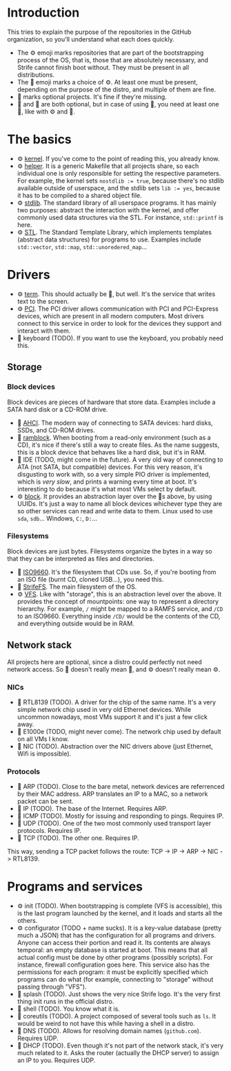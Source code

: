 # Introduction
This tries to explain the purpose of the repositories in the GitHub organization, so you'll understand what each does quickly.

- The ⚙️ emoji marks repositories that are part of the bootstrapping process of the OS, that is, those that are absolutely necessary, and Strife cannot finish boot without. They must be present in all distributions.
- The 🔧 emoji marks a choice of ⚙️. At least one must be present, depending on the purpose of the distro, and multiple of them are fine.
- 📍 marks optional projects. It's fine if they're missing.
- 🔑 and 📌 are both optional, but in case of using 📌, you need at least one 🔑, like with ⚙️ and 🔧.

# The basics
- ⚙️ [kernel](https://github.com/the-strife-project/kernel). If you've come to the point of reading this, you already know.
- ⚙️ [helper](https://github.com/the-strife-project/helper). It is a generic Makefile that all projects share, so each individual one is only responsible for setting the respective parameters. For example, the kernel sets `nostdlib := true`, because there's no stdlib available outside of userspace, and the stdlib sets `lib := yes`, because it has to be compiled to a shared object file.
- ⚙️ [stdlib](https://github.com/the-strife-project/stdlib). The standard library of all userspace programs. It has mainly two purposes: abstract the interaction with the kernel, and offer commonly used data structures via the STL. For instance, `std::printf` is here.
- ⚙️ [STL](https://github.com/the-strife-project/STL). The Standard Template Library, which implements templates (abstract data structures) for programs to use. Examples include `std::vector`, `std::map`, `std::unoredered_map`...

# Drivers
- ⚙️ [term](https://github.com/the-strife-project/term). This should actually be 📍, but well. It's the service that writes text to the screen.
- ⚙️ [PCI](https://github.com/the-strife-project/PCI). The PCI driver allows communication with PCI and PCI-Express devices, which are present in all modern computers. Most drivers connect to this service in order to look for the devices they support and interact with them.
- 📍 keyboard (TODO). If you want to use the keyboard, you probably need this.
## Storage
### Block devices
Block devices are pieces of hardware that store data. Examples include a SATA hard disk or a CD-ROM drive.
- 🔧 [AHCI](https://github.com/the-strife-project/AHCI). The modern way of connecting to SATA devices: hard disks, SSDs, and CD-ROM drives.
- 🔧 [ramblock](https://github.com/the-strife-project/ramblock). When booting from a read-only environment (such as a CD), it's nice if there's still a way to create files. As the name suggests, this is a block device that behaves like a hard disk, but it's in RAM.
- 🔧 IDE (TODO, might come in the future). A very old way of connecting to ATA (not SATA, but compatible) devices. For this very reason, it's disgusting to work with, so a very simple PIO driver is implemented, which is _very slow_, and prints a warning every time at boot. It's interesting to do because it's what most VMs select by default.
- ⚙️ [block](https://github.com/the-strife-project/block). It provides an abstraction layer over the 🔧s above, by using UUIDs. It's just a way to name all block devices whichever type they are so other services can read and write data to them. Linux used to use `sda`, `sdb`... Windows, `C:`, `D:`...
### Filesystems
Block devices are just bytes. Filesystems organize the bytes in a way so that they can be interpreted as files and directories.
- 🔧 [ISO9660](https://github.com/the-strife-project/ISO9660). It's the filesystem that CDs use. So, if you're booting from an ISO file (burnt CD, cloned USB...), you need this.
- 🔧 [StrifeFS](https://github.com/the-strife-project/StrifeFS). The main filesystem of the OS.
- ⚙️ [VFS](https://github.com/the-strife-project/VFS). Like with "storage", this is an abstraction level over the above. It provides the concept of mountpoints: one way to represent a directory hierarchy. For example, `/` might be mapped to a RAMFS service, and `/CD` to an ISO9660. Everything inside `/CD/` would be the contents of the CD, and everything outside would be in RAM.
## Network stack
All projects here are optional, since a distro could perfectly not need network access. So 🔧 doesn't really mean 🔧, and ⚙️ doesn't really mean ⚙️.
### NICs
- 🔑 RTL8139 (TODO). A driver for the chip of the same name. It's a very simple network chip used in very old Ethernet devices. While uncommon nowadays, most VMs support it and it's just a few click away.
- 🔑 E1000e (TODO, might never come). The network chip used by default on all VMs I know.
- 📌 NIC (TODO). Abstraction over the NIC drivers above (just Ethernet, Wifi is impossible).
### Protocols
- 📍 ARP (TODO). Close to the bare metal, network devices are referrenced by their MAC address. ARP translates an IP to a MAC, so a network packet can be sent.
- 📍 IP (TODO). The base of the Internet. Requires ARP.
- 📍 ICMP (TODO). Mostly for issuing and responding to pings. Requires IP.
- 📍 UDP (TODO). One of the two most commonly used transport layer protocols. Requires IP.
- 📍 TCP (TODO). The other one. Requires IP.

This way, sending a TCP packet follows the route: TCP -> IP -> ARP -> NIC -> RTL8139.
# Programs and services
- ⚙️ init (TODO). When bootstrapping is complete (VFS is accessible), this is the last program launched by the kernel, and it loads and starts all the others.
- ⚙️ configurator (TODO + name sucks). It is a key-value database (pretty much a JSON) that has the configuration for all programs and drivers. Anyone can access their portion and read it. Its contents are always temporal: an empty database is started at boot. This means that all actual config must be done by other programs (possibly scripts). For instance, firewall configuration goes here. This service also has the permissions for each program: it must be explicitly specified which programs can do what (for example, connecting to "storage" without passing through "VFS").
- 📍 splash (TODO). Just shows the very nice Strife logo. It's the very first thing init runs in the official distro.
- 📍 shell (TODO). You know what it is.
- 📍 coreutils (TODO). A project composed of several tools such as `ls`. It would be weird to not have this while having a shell in a distro.
- 📍 DNS (TODO). Allows for resolving domain names (`github.com`). Requires UDP.
- 📍 DHCP (TODO). Even though it's not part of the network stack, it's very much related to it. Asks the router (actually the DHCP server) to assign an IP to you. Requires UDP.
